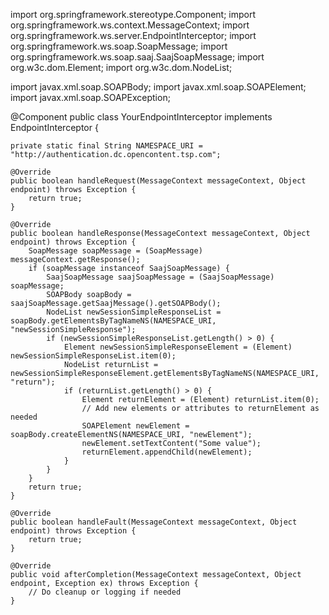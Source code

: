 import org.springframework.stereotype.Component;
import org.springframework.ws.context.MessageContext;
import org.springframework.ws.server.EndpointInterceptor;
import org.springframework.ws.soap.SoapMessage;
import org.springframework.ws.soap.saaj.SaajSoapMessage;
import org.w3c.dom.Element;
import org.w3c.dom.NodeList;

import javax.xml.soap.SOAPBody;
import javax.xml.soap.SOAPElement;
import javax.xml.soap.SOAPException;

@Component
public class YourEndpointInterceptor implements EndpointInterceptor {

    private static final String NAMESPACE_URI = "http://authentication.dc.opencontent.tsp.com";

    @Override
    public boolean handleRequest(MessageContext messageContext, Object endpoint) throws Exception {
        return true;
    }

    @Override
    public boolean handleResponse(MessageContext messageContext, Object endpoint) throws Exception {
        SoapMessage soapMessage = (SoapMessage) messageContext.getResponse();
        if (soapMessage instanceof SaajSoapMessage) {
            SaajSoapMessage saajSoapMessage = (SaajSoapMessage) soapMessage;
            SOAPBody soapBody = saajSoapMessage.getSaajMessage().getSOAPBody();
            NodeList newSessionSimpleResponseList = soapBody.getElementsByTagNameNS(NAMESPACE_URI, "newSessionSimpleResponse");
            if (newSessionSimpleResponseList.getLength() > 0) {
                Element newSessionSimpleResponseElement = (Element) newSessionSimpleResponseList.item(0);
                NodeList returnList = newSessionSimpleResponseElement.getElementsByTagNameNS(NAMESPACE_URI, "return");
                if (returnList.getLength() > 0) {
                    Element returnElement = (Element) returnList.item(0);
                    // Add new elements or attributes to returnElement as needed
                    SOAPElement newElement = soapBody.createElementNS(NAMESPACE_URI, "newElement");
                    newElement.setTextContent("Some value");
                    returnElement.appendChild(newElement);
                }
            }
        }
        return true;
    }

    @Override
    public boolean handleFault(MessageContext messageContext, Object endpoint) throws Exception {
        return true;
    }

    @Override
    public void afterCompletion(MessageContext messageContext, Object endpoint, Exception ex) throws Exception {
        // Do cleanup or logging if needed
    }
